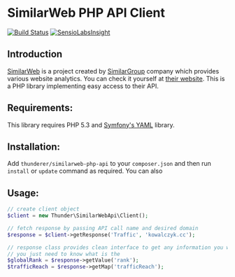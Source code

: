 SimilarWeb PHP API Client
======================

[![Build Status](https://travis-ci.org/thunderer/SimilarWebApi.png?branch=master)](https://travis-ci.org/thunderer/SimilarWebApi)
[![SensioLabsInsight](https://insight.sensiolabs.com/projects/5b82d37f-c410-4fb7-982c-ad495f488526/mini.png)](https://insight.sensiolabs.com/projects/5b82d37f-c410-4fb7-982c-ad495f488526)

Introduction
-----------

[SimilarWeb](http://www.similarweb.com) is a project created by [SimilarGroup](http://www.similargroup.com) company which provides various website analytics. You can check it yourself at [their website](http://www.similarweb.com). This is a PHP library implementing easy access to their API.

Requirements:
-----------

This library requires PHP 5.3 and [Symfony's YAML](https://github.com/symfony/Yaml) library.

Installation:
-----------

Add `thunderer/similarweb-php-api` to your `composer.json` and then run `install` or `update` command as required. You can also 

Usage:
-----

```php
// create client object
$client = new Thunder\SimilarWebApi\Client();

// fetch response by passing API call name and desired domain
$response = $client->getResponse('Traffic', 'kowalczyk.cc');

// response class provides clean interface to get any information you want
// you just need to know what is the 
$globalRank = $response->getValue('rank');
$trafficReach = $response->getMap('trafficReach');
```
